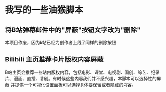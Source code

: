 # 我写的一些油猴脚本

## 将B站弹幕邮件中的"屏蔽"按钮文字改为"删除"
本项目作废，因为b站已经为创作者上线了同样的删除按钮

## Bilibili 主页推荐卡片版权内容屏蔽
B站主页会推荐一些站内版权内容，包括电影、课堂、电视剧、国创、综艺、纪录片、漫画、直播、番剧。有时候这些内容我们并不感兴趣，本脚本可以选择性的屏蔽
并提供一个可视化设置面板可以选择具体要保留或者隐藏的内容。